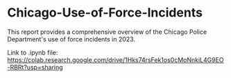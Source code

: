 # Chicago-Use-of-Force-Incidents
This report provides a comprehensive overview of the Chicago Police Department's use of force incidents in 2023.

Link to .ipynb file: https://colab.research.google.com/drive/1Hks74rsFek1os0cMoNnkiL4G9EO-RBRt?usp=sharing

